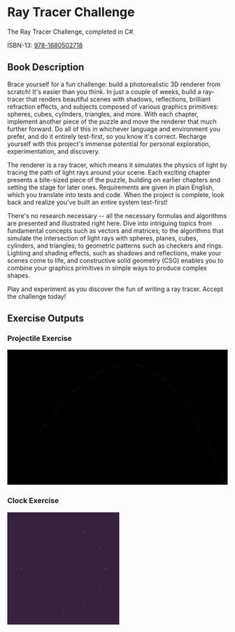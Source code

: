 # Ray Tracer Challenge
The Ray Tracer Challenge, completed in C#.

ISBN-13: [978-1680502718](https://isbnsearch.org/isbn/9781680502718)

## Book Description
Brace yourself for a fun challenge: build a photorealistic 3D renderer from scratch! It's easier than you think. In just a couple of weeks, build a ray-tracer that renders beautiful scenes with shadows, reflections, brilliant refraction effects, and subjects composed of various graphics primitives: spheres, cubes, cylinders, triangles, and more. With each chapter, implement another piece of the puzzle and move the renderer that much further forward. Do all of this in whichever language and environment you prefer, and do it entirely test-first, so you know it's correct. Recharge yourself with this project's immense potential for personal exploration, experimentation, and discovery.

The renderer is a ray tracer, which means it simulates the physics of light by tracing the path of light rays around your scene. Each exciting chapter presents a bite-sized piece of the puzzle, building on earlier chapters and setting the stage for later ones. Requirements are given in plain English, which you translate into tests and code. When the project is complete, look back and realize you've built an entire system test-first!

There's no research necessary -- all the necessary formulas and algorithms are presented and illustrated right here. Dive into intriguing topics from fundamental concepts such as vectors and matrices; to the algorithms that simulate the intersection of light rays with spheres, planes, cubes, cylinders, and triangles; to geometric patterns such as checkers and rings. Lighting and shading effects, such as shadows and reflections, make your scenes come to life, and constructive solid geometry (CSG) enables you to combine your graphics primitives in simple ways to produce complex shapes.

Play and experiment as you discover the fun of writing a ray tracer. Accept the challenge today!

## Exercise Outputs

### Projectile Exercise
![Projectile Exercise output](https://github.com/Ogg-Vorbis/RayTracerChallenge/blob/master/output/ProjectileExercise.png?raw=true)

### Clock Exercise
![Clock Exercise output](https://github.com/Ogg-Vorbis/RayTracerChallenge/blob/master/output/ClockExercise.png?raw=true)
